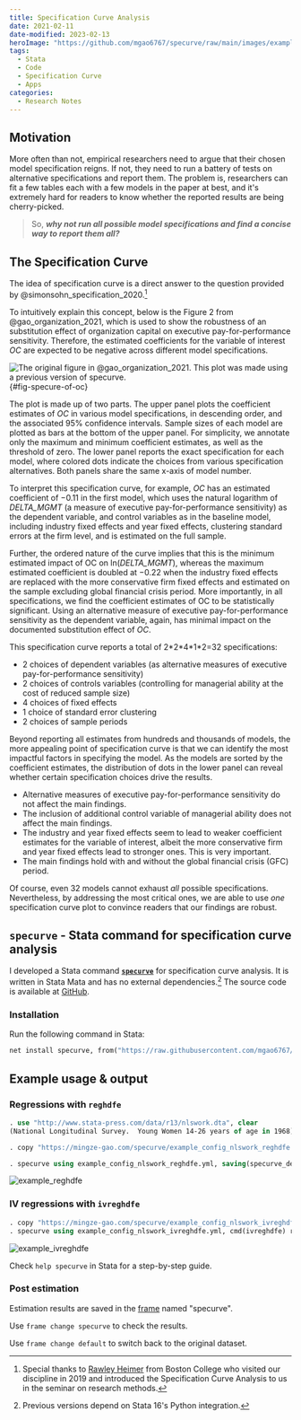 ```yaml
---
title: Specification Curve Analysis
date: 2021-02-11
date-modified: 2023-02-13
heroImage: "https://github.com/mgao6767/specurve/raw/main/images/example1.png"
tags:
  - Stata
  - Code
  - Specification Curve
  - Apps
categories:
  - Research Notes
---
```


## Motivation

More often than not, empirical researchers need to argue that their chosen model specification reigns. If not, they need to run a battery of tests on alternative specifications and report them. The problem is, researchers can fit a few tables each with a few models in the paper at best, and it's extremely hard for readers to know whether the reported results are being cherry-picked.

> So, **_why not run all possible model specifications and find a concise way to report them all?_**

<!-- more -->

## The Specification Curve

The idea of specification curve is a direct answer to the question provided by @simonsohn_specification_2020.[^1]

To intuitively explain this concept, below is the Figure 2 from @gao_organization_2021, which is used to show the robustness of an substitution effect of organization capital on executive pay-for-performance sensitivity. Therefore, the estimated coefficients for the variable of interest _OC_ are expected to be negative across different model specifications.

![The original figure in @gao_organization_2021. This plot was made using a previous version of [**`specurve`**](https://github.com/mgao6767/specurve).](/images/specification-curve-of-oc.jpg){#fig-specure-of-oc}

The plot is made up of two parts. The upper panel plots the coefficient estimates of _OC_ in various model specifications, in descending order, and the associated 95% confidence intervals. Sample sizes of each model are plotted as bars at the bottom of the upper panel. For simplicity, we annotate only the maximum and minimum coefficient estimates, as well as the threshold of zero. The lower panel reports the exact specification for each model, where colored dots indicate the choices from various specification alternatives. Both panels share the same x-axis of model number.

To interpret this specification curve, for example, _OC_ has an estimated coefficient of −0.11 in the first model, which uses the natural logarithm of _DELTA_MGMT_ (a measure of executive pay-for-performance sensitivity) as the dependent variable, and control variables as in the baseline model, including industry fixed effects and year fixed effects, clustering standard errors at the firm level, and is estimated on the full sample.

Further, the ordered nature of the curve implies that this is the minimum estimated impact of OC on ln(_DELTA_MGMT_), whereas the maximum estimated coefficient is doubled at −0.22 when the industry fixed effects are replaced with the more conservative firm fixed effects and estimated on the sample excluding global financial crisis period. More importantly, in all specifications, we find the coefficient estimates of OC to be statistically significant. Using an alternative measure of executive pay-for-performance sensitivity as the dependent variable, again, has minimal impact on the documented substitution effect of _OC_.

This specification curve reports a total of 2\*2\*4\*1\*2=32 specifications:

- 2 choices of dependent variables (as alternative measures of executive pay-for-performance sensitivity)
- 2 choices of controls variables (controlling for managerial ability at the cost of reduced sample size)
- 4 choices of fixed effects
- 1 choice of standard error clustering
- 2 choices of sample periods

Beyond reporting all estimates from hundreds and thousands of models, the more appealing point of specification curve is that we can identify the most impactful factors in specifying the model. As the models are sorted by the coefficient estimates, the distribution of dots in the lower panel can reveal whether certain specification choices drive the results.

- Alternative measures of executive pay-for-performance sensitivity do not affect the main findings.
- The inclusion of additional control variable of managerial ability does not affect the main findings.
- The industry and year fixed effects seem to lead to weaker coefficient estimates for the variable of interest, albeit the more conservative firm and year fixed effects lead to stronger ones. This is very important.
- The main findings hold with and without the global financial crisis (GFC) period.

Of course, even 32 models cannot exhaust _all_ possible specifications. Nevertheless, by addressing the most critical ones, we are able to use _one_ specification curve plot to convince readers that our findings are robust.

## `specurve` - Stata command for specification curve analysis

I developed a Stata command [**`specurve`**](https://github.com/mgao6767/specurve) for specification curve analysis. It is written in Stata Mata and has no external dependencies.[^2] The source code is available at [GitHub](https://github.com/mgao6767/specurve).

### Installation

Run the following command in Stata:

```stata
net install specurve, from("https://raw.githubusercontent.com/mgao6767/specurve/master") replace
```

## Example usage & output

### Regressions with `reghdfe`

```stata
. use "http://www.stata-press.com/data/r13/nlswork.dta", clear
(National Longitudinal Survey.  Young Women 14-26 years of age in 1968)

. copy "https://mingze-gao.com/specurve/example_config_nlswork_reghdfe.yml" ., replace

. specurve using example_config_nlswork_reghdfe.yml, saving(specurve_demo)
```

![example_reghdfe](https://github.com/mgao6767/specurve/raw/main/images/example_reghdfe.png)

### IV regressions with `ivreghdfe`

```stata
. copy "https://mingze-gao.com/specurve/example_config_nlswork_ivreghdfe.yml" ., replace
. specurve using example_config_nlswork_ivreghdfe.yml, cmd(ivreghdfe) rounding(0.01) title("IV regression with ivreghdfe")
```

![example_ivreghdfe](https://github.com/mgao6767/specurve/raw/main/images/example_ivreghdfe.png)

Check `help specurve` in Stata for a step-by-step guide.

### Post estimation

Estimation results are saved in the [frame](https://www.stata.com/manuals/dframesintro.pdf) named "specurve".

Use `frame change specurve` to check the results.

Use `frame change default` to switch back to the original dataset.


[^1]: Special thanks to [Rawley Heimer](https://www.bc.edu/bc-web/schools/carroll-school/faculty-research/faculty-directory/rawley-heimer.html) from Boston College who visited our discipline in 2019 and introduced the Specification Curve Analysis to us in the seminar on research methods.
[^2]: Previous versions depend on Stata 16's Python integration.
